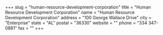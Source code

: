 +++
slug = "human-resource-development-corporation"
title = "Human Resource Development Corporation"
name = "Human Resource Development Corporation"
address = "100 George Wallace Drive"
city = "Enterprise"
state = "AL"
postal = "36330"
website = ""
phone = "334 347-0881"
fax = ""
+++
